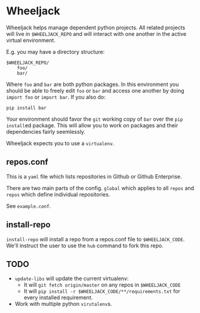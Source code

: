 # Wheeljack

Wheeljack helps manage dependent python projects.  All related projects will
live in `$WHEELJACK_REPO` and will interact with one another in the active
virtual environment.

E.g. you may have a directory structure:

```
$WHEELJACK_REPO/
    foo/
    bar/

```

Where `foo` and `bar` are both python packages.  In this environment you should
be able to freely edit `foo` or `bar` and access one another by doing `import
foo` or `import bar`.  If you also do:

```
pip install bar
```

Your environment should favor the `git` working copy of `bar` over the `pip
install`ed package.  This will allow you to work on packages and their
dependencies fairly seemlessly.

Wheeljack expects you to use a `virtualenv`.

## repos.conf

This is a `yaml` file which lists repositories in Github or Github Enterprise.

There are two main parts of the config.  `global` which applies to all `repos`
and `repos` which define individual repositories.

See `example.conf`.

## install-repo

`install-repo` will install a repo from a repos.conf file to `$WHEELJACK_CODE`.
We'll instruct the user to use the `hub` command to fork this repo.

## TODO

* `update-libs` will update the current virtualenv:
  * It will `git fetch origin/master` on any repos in `$WHEELJACK_CODE`
  * It will `pip install -r $WHEELJACK_CODE/**/requirements.txt` for every
    installed requirement.
* Work with multiple python `virutalenv`s.

